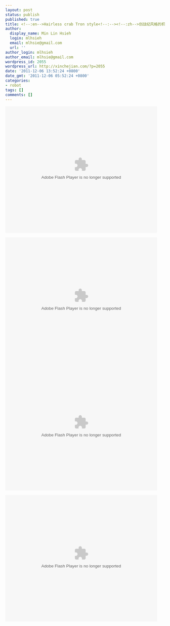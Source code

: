 ```yaml
---
layout: post
status: publish
published: true
title: <!--:en-->Hairless crab Tron style<!--:--><!--:zh-->创战纪风格的机器人<!--:-->
author:
  display_name: Min Lin Hsieh
  login: mlhsieh
  email: mlhsie@gmail.com
  url: ''
author_login: mlhsieh
author_email: mlhsie@gmail.com
wordpress_id: 2055
wordpress_url: http://xinchejian.com/?p=2055
date: '2011-12-06 13:52:24 +0800'
date_gmt: '2011-12-06 05:52:24 +0800'
categories:
- robot
tags: []
comments: []
---
```

<p><!--:en--><embed src="http://player.youku.com/player.php/sid/XMzI5NTAzMzIw/v.swf" allowFullScreen="true" quality="high" width="480" height="400" align="middle" allowScriptAccess="always" type="application/x-shockwave-flash"></embed></p>
<p><embed src="http://player.youku.com/player.php/sid/XMzI5NTAzNjU2/v.swf" allowFullScreen="true" quality="high" width="480" height="400" align="middle" allowScriptAccess="always" type="application/x-shockwave-flash"></embed><!--:--><!--:zh--><embed src="http://player.youku.com/player.php/sid/XMzI5NTAzMzIw/v.swf" allowFullScreen="true" quality="high" width="480" height="400" align="middle" allowScriptAccess="always" type="application/x-shockwave-flash"></embed></p>
<p><embed src="http://player.youku.com/player.php/sid/XMzI5NTAzNjU2/v.swf" allowFullScreen="true" quality="high" width="480" height="400" align="middle" allowScriptAccess="always" type="application/x-shockwave-flash"></embed><!--:--></p>
